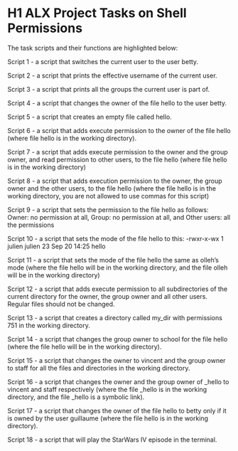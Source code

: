 # H1 ALX Project Tasks on Shell Permissions

The task scripts and their functions are highlighted below: 

Script 1 - a script that switches the current user to the user betty.

Script 2 - a script that prints the effective username of the current user.

Script 3 - a script that prints all the groups the current user is part of.

Script 4 - a script that changes the owner of the file hello to the user betty.

Script 5 - a script that creates an empty file called hello.

Script 6 - a script that adds execute permission to the owner of the file hello (where file hello is in the working directory).

Script 7 - a script that adds execute permission to the owner and the group owner, and read permission to other users, to the file hello (where file hello is in the working directory)

Script 8 - a script that adds execution permission to the owner, the group owner and the other users, to the file hello (where the file hello is in the working directory, you are not allowed to use commas for this script)

Script 9 - a script that sets the permission to the file hello as follows: Owner: no permission at all, Group: no permission at all, and Other users: all the permissions

Script 10 - a script that sets the mode of the file hello to this: -rwxr-x-wx 1 julien julien 23 Sep 20 14:25 hello

Script 11 - a script that sets the mode of the file hello the same as olleh’s mode (where the file hello will be in the working directory, and the file olleh will be in the working directory)

Script 12 - a script that adds execute permission to all subdirectories of the current directory for the owner, the group owner and all other users. Regular files should not be changed.

Script 13 - a script that creates a directory called my_dir with permissions 751 in the working directory.

Script 14 - a script that changes the group owner to school for the file hello (where the file hello will be in the working directory).

Script 15 - a script that changes the owner to vincent and the group owner to staff for all the files and directories in the working directory.

Script 16 - a script that changes the owner and the group owner of _hello to vincent and staff respectively (where the file _hello is in the working directory, and the file _hello is a symbolic link).

Script 17 - a script that changes the owner of the file hello to betty only if it is owned by the user guillaume (where the file hello is in the working directory).

Script 18 - a script that will play the StarWars IV episode in the terminal.
